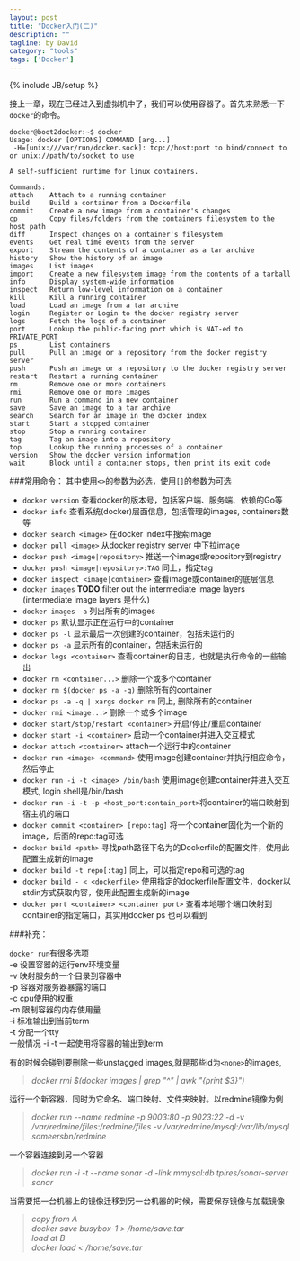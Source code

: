 ```yaml
---
layout: post
title: "Docker入门(二)"
description: ""
tagline: by David
category: "tools"
tags: ['Docker']
---
```


{% include JB/setup %}

接上一章，现在已经进入到虚拟机中了，我们可以使用容器了。首先来熟悉一下`docker`的命令。

<!--more-->
    
    
    docker@boot2docker:~$ docker                                        
    Usage: docker [OPTIONS] COMMAND [arg...]
     -H=[unix:///var/run/docker.sock]: tcp://host:port to bind/connect to or unix://path/to/socket to use

    A self-sufficient runtime for linux containers.

    Commands:
    attach    Attach to a running container
    build     Build a container from a Dockerfile
    commit    Create a new image from a container's changes
    cp        Copy files/folders from the containers filesystem to the host path
    diff      Inspect changes on a container's filesystem
    events    Get real time events from the server
    export    Stream the contents of a container as a tar archive
    history   Show the history of an image
    images    List images
    import    Create a new filesystem image from the contents of a tarball
    info      Display system-wide information
    inspect   Return low-level information on a container
    kill      Kill a running container
    load      Load an image from a tar archive
    login     Register or Login to the docker registry server
    logs      Fetch the logs of a container
    port      Lookup the public-facing port which is NAT-ed to PRIVATE_PORT
    ps        List containers
    pull      Pull an image or a repository from the docker registry server
    push      Push an image or a repository to the docker registry server
    restart   Restart a running container
    rm        Remove one or more containers
    rmi       Remove one or more images
    run       Run a command in a new container
    save      Save an image to a tar archive
    search    Search for an image in the docker index
    start     Start a stopped container
    stop      Stop a running container
    tag       Tag an image into a repository
    top       Lookup the running processes of a container
    version   Show the docker version information
    wait      Block until a container stops, then print its exit code


###常用命令：
其中使用`<>`的参数为必选，使用`[]`的参数为可选    
* `docker version` 查看docker的版本号，包括客户端、服务端、依赖的Go等    
* `docker info` 查看系统(docker)层面信息，包括管理的images, containers数等    
* `docker search <image>` 在docker index中搜索image    
* `docker pull <image>` 从docker registry server 中下拉image    
* `docker push <image|repository>` 推送一个image或repository到registry     
* `docker push <image|repository>:TAG` 同上，指定tag     
* `docker inspect <image|container>` 查看image或container的底层信息     
* `docker images` **TODO** filter out the intermediate image layers (intermediate image layers 是什么)     
* `docker images -a` 列出所有的images    
* `docker ps` 默认显示正在运行中的container     
* `docker ps -l` 显示最后一次创建的container，包括未运行的     
* `docker ps -a` 显示所有的container，包括未运行的     
* `docker logs <container>` 查看container的日志，也就是执行命令的一些输出     
* `docker rm <container...>` 删除一个或多个container     
* `docker rm $(docker ps -a -q)` 删除所有的container     
* `docker ps -a -q | xargs docker rm` 同上, 删除所有的container     
* `docker rmi <image...>` 删除一个或多个image     
* `docker start/stop/restart <container>` 开启/停止/重启container     
* `docker start -i <container>` 启动一个container并进入交互模式     
* `docker attach <container>` attach一个运行中的container     
* `docker run <image> <command>` 使用image创建container并执行相应命令，然后停止     
* `docker run -i -t <image> /bin/bash` 使用image创建container并进入交互模式, login shell是/bin/bash     
* `docker run -i -t -p <host_port:contain_port>`将container的端口映射到宿主机的端口      
* `docker commit <container> [repo:tag]` 将一个container固化为一个新的image，后面的repo:tag可选     
* `docker build <path>` 寻找path路径下名为的Dockerfile的配置文件，使用此配置生成新的image     
* `docker build -t repo[:tag]` 同上，可以指定repo和可选的tag     
* `docker build - < <dockerfile>` 使用指定的dockerfile配置文件，docker以stdin方式获取内容，使用此配置生成新的image     
* `docker port <container> <container port>` 查看本地哪个端口映射到container的指定端口，其实用docker ps 也可以看到

###补充：

`docker run`有很多选项    
-e 设置容器的运行env环境变量    
-v 映射服务的一个目录到容器中    
-p 容器对服务器暴露的端口    
-c cpu使用的权重    
-m 限制容器的内存使用量    
-i 标准输出到当前term    
-t 分配一个tty    
一般情况 -i -t 一起使用将容器的输出到term    

有的时候会碰到要删除一些unstagged images,就是那些id为`<none>`的images,
> *docker rmi $(docker images | grep "^<none>" | awk "{print $3}")*    

运行一个新容器，同时为它命名、端口映射、文件夹映射。以redmine镜像为例
> *docker run --name redmine -p 9003:80 -p 9023:22 -d -v /var/redmine/files:/redmine/files -v /var/redmine/mysql:/var/lib/mysql sameersbn/redmine*    

一个容器连接到另一个容器    
> *docker run -i -t --name sonar -d -link mmysql:db   tpires/sonar-server
sonar*

当需要把一台机器上的镜像迁移到另一台机器的时候，需要保存镜像与加载镜像    
> *copy from A*    
> *docker save busybox-1 > /home/save.tar*    
> *load at B*    
> *docker load < /home/save.tar*
